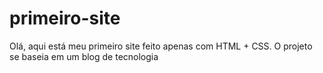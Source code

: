 # primeiro-site
Olá, aqui está meu primeiro site feito apenas com HTML  + CSS.  O projeto se baseia em um blog de tecnologia
